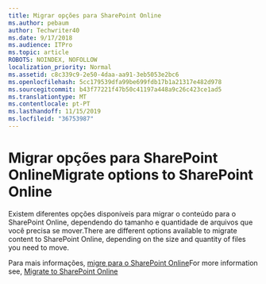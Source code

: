 ```yaml
---
title: Migrar opções para SharePoint Online
ms.author: pebaum
author: Techwriter40
ms.date: 9/17/2018
ms.audience: ITPro
ms.topic: article
ROBOTS: NOINDEX, NOFOLLOW
localization_priority: Normal
ms.assetid: c8c339c9-2e50-4daa-aa91-3eb5053e2bc6
ms.openlocfilehash: 5cc179539dfa99be699fdb17b1a21317e482d978
ms.sourcegitcommit: b43f77221f47b50c41197a448a9c26c423ce1ad5
ms.translationtype: MT
ms.contentlocale: pt-PT
ms.lasthandoff: 11/15/2019
ms.locfileid: "36753987"
---
```

# <a name="migrate-options-to-sharepoint-online"></a><span data-ttu-id="64c0a-102">Migrar opções para SharePoint Online</span><span class="sxs-lookup"><span data-stu-id="64c0a-102">Migrate options to SharePoint Online</span></span>

<span data-ttu-id="64c0a-103">Existem diferentes opções disponíveis para migrar o conteúdo para o SharePoint Online, dependendo do tamanho e quantidade de arquivos que você precisa se mover.</span><span class="sxs-lookup"><span data-stu-id="64c0a-103">There are different options available to migrate content to SharePoint Online, depending on the size and quantity of files you need to move.</span></span>
  
<span data-ttu-id="64c0a-104">Para mais informações, [migre para o SharePoint Online](https://go.microsoft.com/fwlink/?linkid-2022029)</span><span class="sxs-lookup"><span data-stu-id="64c0a-104">For more information see, [Migrate to SharePoint Online](https://go.microsoft.com/fwlink/?linkid-2022029)</span></span>
  

